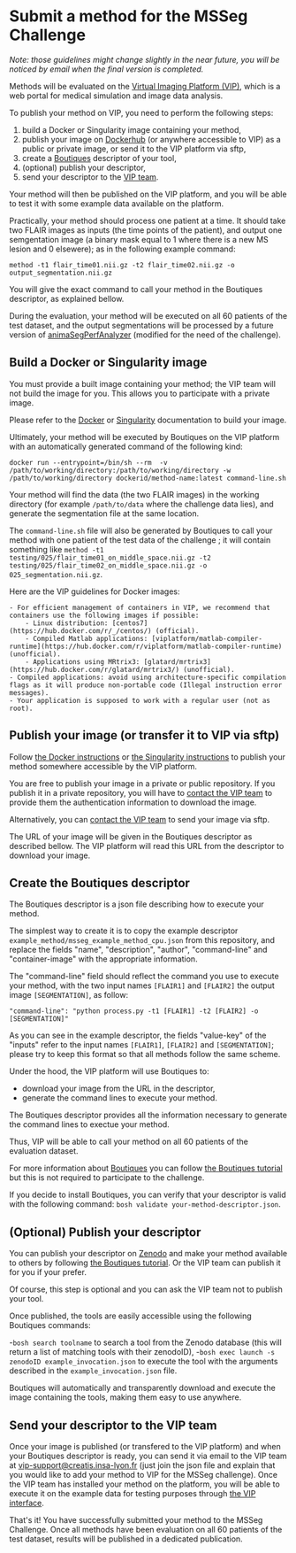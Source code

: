 # Submit a method for the MSSeg Challenge

*Note: those guidelines might change slightly in the near future, you will be noticed by email when the final version is completed.*

Methods will be evaluated on the [Virtual Imaging Platform (VIP)](https://www.creatis.insa-lyon.fr/vip/), which is a web portal for medical simulation and image data analysis.

To publish your method on VIP, you need to perform the following steps:

1. build a Docker or Singularity image containing your method,
1. publish your image on [Dockerhub](https://hub.docker.com/) (or anywhere accessible to VIP) as a public or private image, or send it to the VIP platform via sftp,
1. create a [Boutiques](https://boutiques.github.io/) descriptor of your tool,
1. (optional) publish your descriptor,
1. send your descriptor to the [VIP team](vip-support@creatis.insa-lyon.fr).

Your method will then be published on the VIP platform, and you will be able to test it with some example data available on the platform.

Practically, your method should process one patient at a time. It should take two FLAIR images as inputs (the time points of the patient), and output one semgentation image (a binary mask equal to 1 where there is a new MS lesion and 0 elsewere); as in the following example command:

`method -t1 flair_time01.nii.gz -t2 flair_time02.nii.gz -o output_segmentation.nii.gz`

You will give the exact command to call your method in the Boutiques descriptor, as explained bellow.

During the evaluation, your method will be executed on all 60 patients of the test dataset, and the output segmentations will be processed by a future version of [animaSegPerfAnalyzer](https://anima.readthedocs.io/en/latest/segmentation.html#segmentation-performance-analyzer) (modified for the need of the challenge).

## Build a Docker or Singularity image

You must provide a built image containing your method; the VIP team will not build the image for you. This allows you to participate with a private image.

Please refer to the [Docker](https://docs.docker.com/get-started/) or [Singularity](https://sylabs.io/guides/3.7/user-guide/quick_start.html) documentation to build your image.

Ultimately, your method will be executed by Boutiques on the VIP platform with an automatically generated command of the following kind:

`docker run --entrypoint=/bin/sh --rm  -v /path/to/working/directory:/path/to/working/directory -w /path/to/working/directory dockerid/method-name:latest command-line.sh`

Your method will find the data (the two FLAIR images) in the working directory (for example `/path/to/data` where the challenge data lies), and generate the segmentation file at the same location.

The `command-line.sh` file will also be generated by Boutiques to call your method with one patient of the test data of the challenge ; it will contain something like `method -t1 testing/025/flair_time01_on_middle_space.nii.gz -t2 testing/025/flair_time02_on_middle_space.nii.gz -o 025_segmentation.nii.gz`.

Here are the VIP guidelines for Docker images:

    - For efficient management of containers in VIP, we recommend that containers use the following images if possible:
        - Linux distribution: [centos7](https://hub.docker.com/r/_/centos/) (official).
        - Compiled Matlab applications: [viplatform/matlab-compiler-runtime](https://hub.docker.com/r/viplatform/matlab-compiler-runtime) (unofficial).
        - Applications using MRtrix3: [glatard/mrtrix3](https://hub.docker.com/r/glatard/mrtrix3/) (unofficial).
    - Compiled applications: avoid using architecture-specific compilation flags as it will produce non-portable code (Illegal instruction error messages).
    - Your application is supposed to work with a regular user (not as root).

## Publish your image (or transfer it to VIP via sftp)

Follow [the Docker instructions](https://docs.docker.com/get-started/04_sharing_app/) or [the Singularity instructions](https://sylabs.io/guides/3.7/user-guide/endpoint.html) to publish your method somewhere accessible by the VIP platform. 

You are free to publish your image in a private or public repository. If you publish it in a private repository, you will have to [contact the VIP team](vip-support@creatis.insa-lyon.fr) to provide them the authentication information to download the image.

Alternatively, you can [contact the VIP team](vip-support@creatis.insa-lyon.fr) to send your image via sftp.

The URL of your image will be given in the Boutiques descriptor as described bellow. The VIP platform will read this URL from the descriptor to download your image.

## Create the Boutiques descriptor

The Boutiques descriptor is a json file describing how to execute your method.

The simplest way to create it is to copy the example descriptor `example_method/msseg_example_method_cpu.json` from this repository, and replace the fields "name", "description", "author", "command-line" and "container-image" with the appropriate information.

The "command-line" field should reflect the command you use to execute your method, with the two input names `[FLAIR1]` and `[FLAIR2]` the output image `[SEGMENTATION]`, as follow:

`"command-line": "python process.py -t1 [FLAIR1] -t2 [FLAIR2] -o [SEGMENTATION]"`

As you can see in the example descriptor, the fields "value-key" of the "inputs" refer to the input names `[FLAIR1]`, `[FLAIR2]` and `[SEGMENTATION]`; please try to keep this format so that all methods follow the same scheme.

Under the hood, the VIP platform will use Boutiques to:
- download your image from the URL in the descriptor,
- generate the command lines to execute your method.

The Boutiques descriptor provides all the information necessary to generate the command lines to exectue your method.

Thus, VIP will be able to call your method on all 60 patients of the evaluation dataset.

For more information about [Boutiques](https://boutiques.github.io/) you can follow [the Boutiques tutorial](https://nbviewer.jupyter.org/github/boutiques/tutorial/blob/master/notebooks/boutiques-tutorial.ipynb) but this is not required to participate to the challenge.

If you decide to install Boutiques, you can verify that your descriptor is valid with the following command: `bosh validate your-method-descriptor.json`.

## (Optional) Publish your descriptor

You can publish your descriptor on [Zenodo](https://zenodo.org/) and make your method available to others by following [the Boutiques tutorial](https://nbviewer.jupyter.org/github/boutiques/tutorial/blob/master/notebooks/boutiques-tutorial.ipynb).
Or the VIP team can publish it for you if your prefer.

Of course, this step is optional and you can ask the VIP team not to publish your tool.

Once published, the tools are easily accessible using the following Boutiques commands:

-`bosh search toolname` to search a tool from the Zenodo database (this will return a list of matching tools with their zenodoID),
-`bosh exec launch -s zenodoID example_invocation.json` to execute the tool with the arguments described in the `example_invocation.json` file.

Boutiques will automatically and transparently download and execute the image containing the tools, making them easy to use anywhere.

## Send your descriptor to the VIP team

Once your image is published (or transfered to the VIP platform) and when your Boutiques descriptor is ready, you can send it via email to the VIP team at vip-support@creatis.insa-lyon.fr (just join the json file and explain that you would like to add your method to VIP for the MSSeg challenge). Once the VIP team has installed your method on the platform, you will be able to execute it on the example data for testing purposes through [the VIP interface](https://vip.creatis.insa-lyon.fr/).

That's it! You have successfully submitted your method to the MSSeg Challenge.
Once all methods have been evaluation on all 60 patients of the test dataset, results will be published in a dedicated publication.